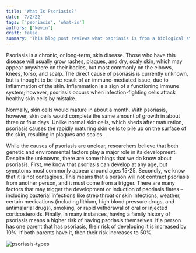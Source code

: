 ```yaml
---
title: 'What Is Psoriasis?'
date: '7/2/22'
tags: ['psoriasis', 'what-is']
authors: ['kevin']
draft: false
summary: 'This blog post reviews what psoriasis is from a biological standpoint. We also discuss the risk factors associated with this disease.'
---
```

Psoriasis is a chronic, or long-term, skin disease. Those who have this disease will usually grow rashes, plaques, and dry, scaly skin, which may appear anywhere on their bodies, but most commonly on the elbows, knees, torso, and scalp. The direct cause of psoriasis is currently unknown, but is thought to be the result of an immune-mediated issue, due to inflammation of the skin. Inflammation is a sign of a functioning immune system; however, psoriasis occurs when infection-fighting cells attack healthy skin cells by mistake.

Normally, skin cells would mature in about a month. With psoriasis, however, skin cells would complete the same amount of growth in about three or four days. Unlike normal skin cells, which sheds after maturation, psoriasis causes the rapidly maturing skin cells to pile up on the surface of the skin, resulting in plaques and scales. 

While the causes of psoriasis are unclear, researchers believe that both genetic and environmental factors play a major role in its development. Despite the unknowns, there are some things that we do know about psoriasis. First, we know that psoriasis can develop at any age, but symptoms most commonly appear around ages 15-25. Secondly, we know that it is not contagious. This means that a person will not contract psoriasis from another person, and it must come from a trigger. There are many factors that may trigger the development or induction of psoriasis flares – including bacterial infections like strep throat or skin infections, weather, certain medications (including lithium, high blood pressure drugs, and antimalarial drugs), smoking, or rapid withdrawal of oral or injected corticosteroids. Finally, in many instances, having a family history of psoriasis means a higher risk of having psoriasis themselves. If a person has one parent that has psoriasis, their risk of developing it is increased by 10%. If both parents have it, then their risk increases to 50%.


![psoriasis-types](https://www.hartmanndirect.co.uk/information-centre/wp-content/uploads/2021/05/types-psoriasis.jpg)


